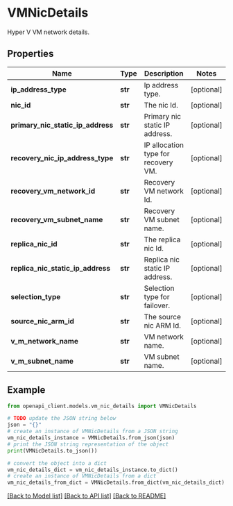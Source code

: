 # VMNicDetails

Hyper V VM network details.

## Properties

Name | Type | Description | Notes
------------ | ------------- | ------------- | -------------
**ip_address_type** | **str** | Ip address type. | [optional] 
**nic_id** | **str** | The nic Id. | [optional] 
**primary_nic_static_ip_address** | **str** | Primary nic static IP address. | [optional] 
**recovery_nic_ip_address_type** | **str** | IP allocation type for recovery VM. | [optional] 
**recovery_vm_network_id** | **str** | Recovery VM network Id. | [optional] 
**recovery_vm_subnet_name** | **str** | Recovery VM subnet name. | [optional] 
**replica_nic_id** | **str** | The replica nic Id. | [optional] 
**replica_nic_static_ip_address** | **str** | Replica nic static IP address. | [optional] 
**selection_type** | **str** | Selection type for failover. | [optional] 
**source_nic_arm_id** | **str** | The source nic ARM Id. | [optional] 
**v_m_network_name** | **str** | VM network name. | [optional] 
**v_m_subnet_name** | **str** | VM subnet name. | [optional] 

## Example

```python
from openapi_client.models.vm_nic_details import VMNicDetails

# TODO update the JSON string below
json = "{}"
# create an instance of VMNicDetails from a JSON string
vm_nic_details_instance = VMNicDetails.from_json(json)
# print the JSON string representation of the object
print(VMNicDetails.to_json())

# convert the object into a dict
vm_nic_details_dict = vm_nic_details_instance.to_dict()
# create an instance of VMNicDetails from a dict
vm_nic_details_from_dict = VMNicDetails.from_dict(vm_nic_details_dict)
```
[[Back to Model list]](../README.md#documentation-for-models) [[Back to API list]](../README.md#documentation-for-api-endpoints) [[Back to README]](../README.md)


